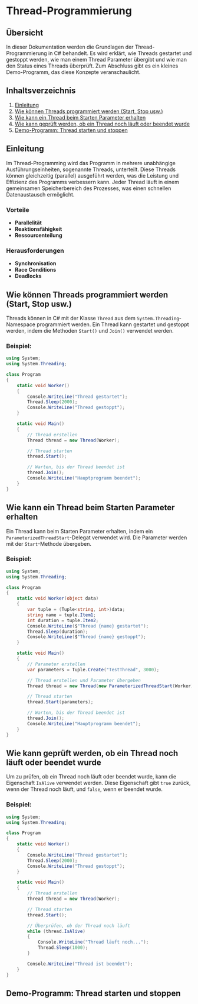 


# Thread-Programmierung

## Übersicht
In dieser Dokumentation werden die Grundlagen der Thread-Programmierung in C# behandelt. Es wird erklärt, wie Threads gestartet und gestoppt werden, wie man einem Thread Parameter übergibt und wie man den Status eines Threads überprüft. Zum Abschluss gibt es ein kleines Demo-Programm, das diese Konzepte veranschaulicht.

## Inhaltsverzeichnis
1. [Einleitung](#einleitung)
2. [Wie können Threads programmiert werden (Start, Stop usw.)](#wie-können-threads-programmiert-werden-start-stop-usw)
3. [Wie kann ein Thread beim Starten Parameter erhalten](#wie-kann-ein-thread-beim-starten-parameter-erhalten)
4. [Wie kann geprüft werden, ob ein Thread noch läuft oder beendet wurde](#wie-kann-geprüft-werden-ob-ein-thread-noch-läuft-oder-beendet-wurde)
5. [Demo-Programm: Thread starten und stoppen](#demo-programm-thread-starten-und-stoppen)





## Einleitung
Im Thread-Programming wird das Programm in mehrere unabhängige Ausführungseinheiten, sogenannte Threads, unterteilt. Diese Threads können gleichzeitig (parallel) ausgeführt werden, was die Leistung und Effizienz des Programms verbessern kann. Jeder Thread läuft in einem gemeinsamen Speicherbereich des Prozesses, was einen schnellen Datenaustausch ermöglicht.

### Vorteile
- **Parallelität** 
- **Reaktionsfähigkeit** 
- **Ressourcenteilung** 

### Herausforderungen
- **Synchronisation** 
- **Race Conditions** 
- **Deadlocks** 




## Wie können Threads programmiert werden (Start, Stop usw.)
Threads können in C# mit der Klasse `Thread` aus dem `System.Threading`-Namespace programmiert werden. Ein Thread kann gestartet und gestoppt werden, indem die Methoden `Start()` und `Join()` verwendet werden.

### Beispiel:
```csharp
using System;
using System.Threading;

class Program
{
    static void Worker()
    {
        Console.WriteLine("Thread gestartet");
        Thread.Sleep(2000);
        Console.WriteLine("Thread gestoppt");
    }

    static void Main()
    {
        // Thread erstellen
        Thread thread = new Thread(Worker);

        // Thread starten
        thread.Start();

        // Warten, bis der Thread beendet ist
        thread.Join();
        Console.WriteLine("Hauptprogramm beendet");
    }
}
```

## Wie kann ein Thread beim Starten Parameter erhalten
Ein Thread kann beim Starten Parameter erhalten, indem ein `ParameterizedThreadStart`-Delegat verwendet wird. Die Parameter werden mit der `Start`-Methode übergeben.

### Beispiel:
```csharp
using System;
using System.Threading;

class Program
{
    static void Worker(object data)
    {
        var tuple = (Tuple<string, int>)data;
        string name = tuple.Item1;
        int duration = tuple.Item2;
        Console.WriteLine($"Thread {name} gestartet");
        Thread.Sleep(duration);
        Console.WriteLine($"Thread {name} gestoppt");
    }

    static void Main()
    {
        // Parameter erstellen
        var parameters = Tuple.Create("TestThread", 3000);

        // Thread erstellen und Parameter übergeben
        Thread thread = new Thread(new ParameterizedThreadStart(Worker));

        // Thread starten
        thread.Start(parameters);

        // Warten, bis der Thread beendet ist
        thread.Join();
        Console.WriteLine("Hauptprogramm beendet");
    }
}
```

## Wie kann geprüft werden, ob ein Thread noch läuft oder beendet wurde
Um zu prüfen, ob ein Thread noch läuft oder beendet wurde, kann die Eigenschaft `IsAlive` verwendet werden. Diese Eigenschaft gibt `true` zurück, wenn der Thread noch läuft, und `false`, wenn er beendet wurde.

### Beispiel:
```csharp
using System;
using System.Threading;

class Program
{
    static void Worker()
    {
        Console.WriteLine("Thread gestartet");
        Thread.Sleep(2000);
        Console.WriteLine("Thread gestoppt");
    }

    static void Main()
    {
        // Thread erstellen
        Thread thread = new Thread(Worker);

        // Thread starten
        thread.Start();

        // Überprüfen, ob der Thread noch läuft
        while (thread.IsAlive)
        {
            Console.WriteLine("Thread läuft noch...");
            Thread.Sleep(1000);
        }

        Console.WriteLine("Thread ist beendet");
    }
}
```

## Demo-Programm: Thread starten und stoppen




